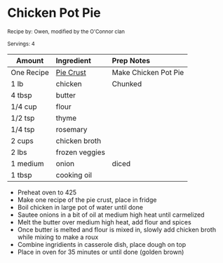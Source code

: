 # Chicken Pot Pie

<small>Recipe by: Owen, modified by the O'Connor clan</small>

<small>Servings: 4</small>

| Amount     | Ingredient                     | Prep Notes           |
| ---------- | :----------------------------- | :------------------- |
| One Recipe | [Pie Crust](savoryPieCrust.md) | Make Chicken Pot Pie |
| 1 lb       | chicken                        | Chunked              |
| 4 tbsp     | butter                         |                      |
| 1/4 cup    | flour                          |                      |
| 1/2 tsp    | thyme                          |                      |
| 1/4 tsp    | rosemary                       |                      |
| 2 cups     | chicken broth                  |                      |
| 2 lbs      | frozen veggies                 |                      |
| 1 medium   | onion                          | diced                |
| 1 tbsp     | cooking oil                    |                      |

- Preheat oven to 425
- Make one recipe of the pie crust, place in fridge
- Boil chicken in large pot of water until done
- Sautee onions in a bit of oil at medium high heat until carmelized
- Melt the butter over medium high heat, add flour and spices
- Once butter is melted and flour is mixed in, slowly add chicken broth while mixing to make a roux
- Combine ingridients in casserole dish, place dough on top
- Place in oven for 35 minutes or until done (golden brown)

<!-- Tags:
- chicken
- pie
- stove
- oven
-->
